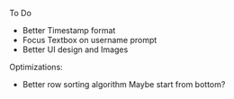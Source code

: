 To Do
- Better Timestamp format
- Focus Textbox on username prompt
- Better UI design and Images

Optimizations:
- Better row sorting algorithm
    Maybe start from bottom?


